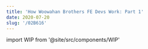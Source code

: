 ```yaml
---
title: 'How Woowahan Brothers FE Devs Work: Part 1'
date: 2020-07-20
slug: '/02B616'
---
```


import WIP from '@site/src/components/WIP'

<WIP state="translating" />
